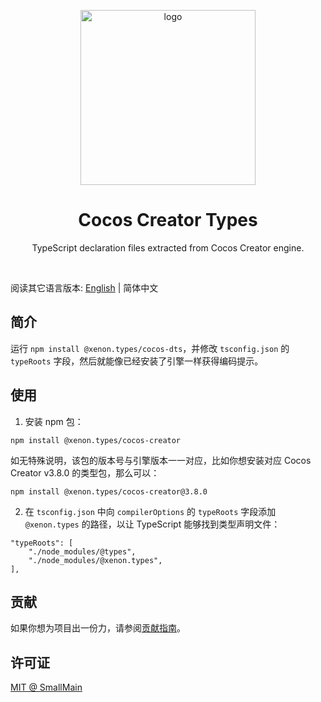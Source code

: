 <!-- 标志 -->
<p align="center">
  <a target="_blank" rel="noopener noreferrer">
    <img width="280" src="https://user-images.githubusercontent.com/1503156/112012067-d5cdf580-8b63-11eb-819a-1c32cf253b25.png" alt="logo">
  </a>
</p>
<!-- 名字 -->
<h1 align="center">Cocos Creator Types</h1>
<!-- 描述 -->
<p align="center">TypeScript declaration files extracted from Cocos Creator engine.</p>
<br/>

阅读其它语言版本: [English](./README.md) | 简体中文

## 简介

运行 `npm install @xenon.types/cocos-dts`，并修改 `tsconfig.json` 的 `typeRoots` 字段，然后就能像已经安装了引擎一样获得编码提示。

## 使用

1. 安装 npm 包：

```shell
npm install @xenon.types/cocos-creator
```

如无特殊说明，该包的版本号与引擎版本一一对应，比如你想安装对应 Cocos Creator v3.8.0 的类型包，那么可以：

```shell
npm install @xenon.types/cocos-creator@3.8.0
```

2. 在 `tsconfig.json` 中向 `compilerOptions` 的 `typeRoots` 字段添加 `@xenon.types` 的路径，以让 TypeScript 能够找到类型声明文件：

```json5
"typeRoots": [
    "./node_modules/@types",
    "./node_modules/@xenon.types",
],
```

## 贡献

如果你想为项目出一份力，请参阅[贡献指南](./CONTRIBUTING_zh-CN.md)。

## 许可证

[MIT @ SmallMain](../LICENSE)
